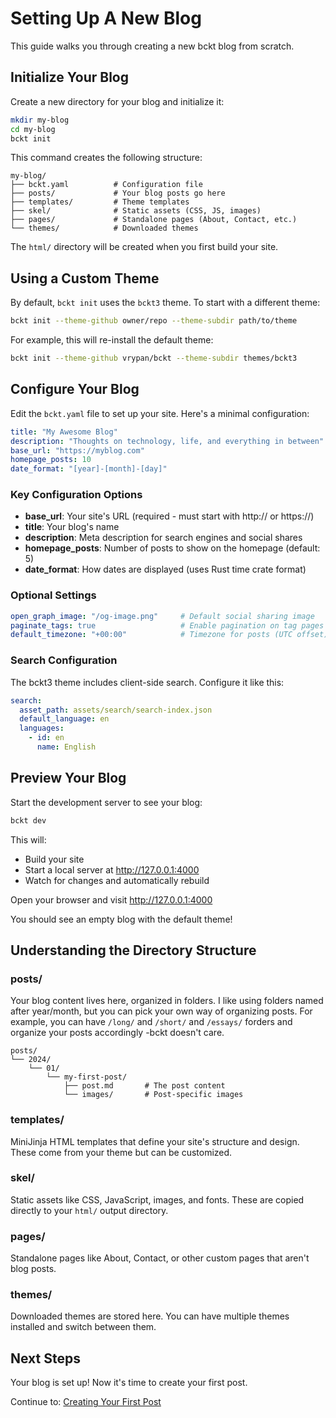 # Setting Up A New Blog

This guide walks you through creating a new bckt blog from scratch.

## Initialize Your Blog

Create a new directory for your blog and initialize it:

```bash
mkdir my-blog
cd my-blog
bckt init
```

This command creates the following structure:

```
my-blog/
├── bckt.yaml          # Configuration file
├── posts/             # Your blog posts go here
├── templates/         # Theme templates
├── skel/              # Static assets (CSS, JS, images)
├── pages/             # Standalone pages (About, Contact, etc.)
└── themes/            # Downloaded themes
```

The `html/` directory will be created when you first build your site.

## Using a Custom Theme

By default, `bckt init` uses the `bckt3` theme. To start with a different theme:

```bash
bckt init --theme-github owner/repo --theme-subdir path/to/theme
```

For example, this will re-install the default theme:

```bash
bckt init --theme-github vrypan/bckt --theme-subdir themes/bckt3
```

## Configure Your Blog

Edit the `bckt.yaml` file to set up your site. Here's a minimal configuration:

```yaml
title: "My Awesome Blog"
description: "Thoughts on technology, life, and everything in between"
base_url: "https://myblog.com"
homepage_posts: 10
date_format: "[year]-[month]-[day]"
```

### Key Configuration Options

- **base_url**: Your site's URL (required - must start with http:// or https://)
- **title**: Your blog's name
- **description**: Meta description for search engines and social shares
- **homepage_posts**: Number of posts to show on the homepage (default: 5)
- **date_format**: How dates are displayed (uses Rust time crate format)
### Optional Settings

```yaml
open_graph_image: "/og-image.png"     # Default social sharing image
paginate_tags: true                   # Enable pagination on tag pages
default_timezone: "+00:00"            # Timezone for posts (UTC offset)
```

### Search Configuration

The bckt3 theme includes client-side search. Configure it like this:

```yaml
search:
  asset_path: assets/search/search-index.json
  default_language: en
  languages:
    - id: en
      name: English
```

## Preview Your Blog

Start the development server to see your blog:

```bash
bckt dev
```

This will:
- Build your site
- Start a local server at http://127.0.0.1:4000
- Watch for changes and automatically rebuild

Open your browser and visit http://127.0.0.1:4000

You should see an empty blog with the default theme!

## Understanding the Directory Structure

### posts/

Your blog content lives here, organized in folders. I like using folders named after year/month, but you can pick your own way of organizing posts. For example, you can have `/long/` and `/short/` and `/essays/` forders and organize your posts accordingly -bckt doesn't care.

```
posts/
└── 2024/
    └── 01/
        └── my-first-post/
            ├── post.md       # The post content
            └── images/       # Post-specific images
```

### templates/

MiniJinja HTML templates that define your site's structure and design. These come from your theme but can be customized.

### skel/

Static assets like CSS, JavaScript, images, and fonts. These are copied directly to your `html/` output directory.

### pages/

Standalone pages like About, Contact, or other custom pages that aren't blog posts.

### themes/

Downloaded themes are stored here. You can have multiple themes installed and switch between them.

## Next Steps

Your blog is set up! Now it's time to create your first post.

Continue to: [Creating Your First Post](03-creating-posts.md)

